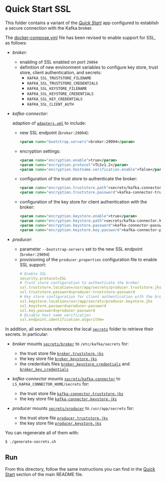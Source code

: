 # Quick Start SSL

This folder contains a variant of the [_Quick Start_](../../README.md#quick-start-set-up-in-5-minutes) app configured to establish a secure connection with the Kafka broker.

The [docker-compose.yml](docker-compose.yml) file has been revised to enable support for SSL, as follows:

- _broker_:
  - enabling of SSL enabled on port `29094`
  - definition of new environment variables to configure key store, trust store, client authentication, and secrets:
    - `KAFKA_SSL_TRUSTSTORE_FILENAME`
    - `KAFKA_SSL_TRUSTSTORE_CREDENTIALS`
    - `KAFKA_SSL_KEYSTORE_FILENAME`
    - `KAFKA_SSL_KEYSTORE_CREDENTIALS`
    - `KAFKA_SSL_KEY_CREDENTIALS`
    - `KAFKA_SSL_CLIENT_AUTH`
- _kafka-connector_:

  adaption of [`adapters.xml`](./adapters.xml) to include:
  - new SSL endpoint (`broker:29094`):
    ```xml
    <param name="bootstrap.servers">broker:29094</param>
    ```
  - encryption settings:
    ```xml
    <param name="encryption.enable">true</param>
    <param name="encryption.protocol">TLSv1.2</param>
    <param name="encryption.hostname.verification.enable">false</param>
    ```
  - configuration of the trust store to authenticate the broker:
    ```xml
    <param name="encryption.truststore.path">secrets/kafka.connector.truststore.jks</param>
    <param name="encryption.truststore.password">kafka-connector-truststore-password</param>
    ```
  - configuration of the key store for client authentication with the broker:
    ```xml
    <param name="encryption.keystore.enable">true</param>
    <param name="encryption.keystore.path">secrets/kafka-connector.keystore.jks</param>
    <param name="encryption.keystore.password">kafka-connector-password</param>
    <param name="encryption.keystore.key.password">kafka-connector-private-keypassword</param>
    ```
- _producer_:
  - parameter `--bootstrap-servers` set to the new SSL endpoint (`broker:29094`)
  - provisioning of the `producer.properties` configuration file to enable SSL support:
    ```yaml
    # Enable SSL
    security.protocol=SSL
    # Trust store configuration to authenticate the broker
    ssl.truststore.location=/usr/app/secrets/producer.truststore.jks
    ssl.truststore.password=producer-truststore-password
    # Key store configuration for client authentication with the broker
    ssl.keystore.location=/usr/app/secrets/producer.keystore.jks
    ssl.keystore.password=producer-password
    ssl.key.password=producer-password
    # Disable host name verification
    ssl.endpoint.identification.algorithm=
    ```  

In addition, all services reference the local [`secrets`](../compose-templates/secrets/) folder to retrieve their secrets. In particular:

- _broker_ mounts [`secrets/broker`](../compose-templates/secrets/broker/) to `/etc/kafka/secrets` for:
  - the trust store file [`broker.truststore.jks`](../compose-templates/secrets/broker/broker.truststore.jks)
  - the key store file [`broker.keystore.jks`](../compose-templates/secrets/broker/broker.keystore.jks)
  - the credentials files [`broker_keystore_credentials`](../compose-templates/secrets/broker/broker_keystore_credentials) and [`broker_key_credentials`](../compose-templates/secrets/broker/broker_key_credentials)

- _kafka-connector_ mounts [`secrets/kafka-connector`](../compose-templates/secrets/kafka-connector/) to `LS_KAFKA_CONNECTOR_HOME/secrets` for:
  -  the trust store file [`kafka-connector.truststore.jks`](../compose-templates/secrets/kafka-connector/kafka-connector.truststore.jks)
  -  the key store file [`kafka-connector.keystore.jks`](../compose-templates/secrets/kafka-connector/kafka-connector.keystore.jks)

- _producer_ mounts [`secrets/producer`](../compose-templates/secrets/producer/) to `/usr/app/secrets` for:
  -  the trust store file [`producer.truststore.jks`](../compose-templates/secrets/producer/producer.truststore.jks)
  -  the key store file [`producer.keystore.jks`](../compose-templates/secrets/producer/producer.keystore.jks)

You can regenerate all of them with:

```sh
$ ./generate-secrets.sh
```

## Run

From this directory, follow the same instructions you can find in the [Quick Start](../../README.md#run) section of the main README file.
